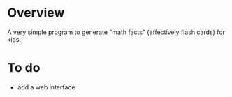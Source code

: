 # Overview

 A very simple program to generate "math facts" (effectively flash cards) for kids.

# To do

- add a web interface
